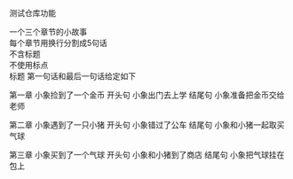 测试仓库功能

一个三个章节的小故事<br>
每个章节用换行分割成5句话<br>
不含标题<br>
不使用标点<br>
标题  第一句话和最后一句话给定如下<br>

第一章 小象捡到了一个金币
开头句 小象出门去上学
结尾句 小象准备把金币交给老师

第二章 小象遇到了一只小猪
开头句 小象错过了公车
结尾句 小象和小猪一起取买气球

第三章 小象买到了一个气球
开头句 小象和小猪到了商店
结尾句 小象把气球挂在包上
